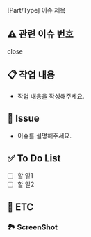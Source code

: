 [Part/Type] 이슈 제목

## ⚠️ 관련 이슈 번호

close

## 📋 작업 내용

- 작업 내용을 작성해주세요.



## 🚨 Issue

- 이슈를 설명해주세요.

## ✅ To Do List

- [ ]  할 일1
- [ ]  할 일2

## 🎸 ETC

### 🏞️ ScreenShot
